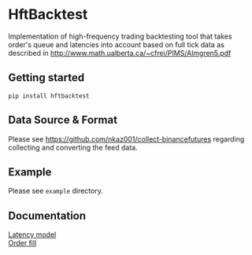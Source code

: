 # HftBacktest

Implementation of high-frequency trading backtesting tool that takes order's queue and latencies into account
based on full tick data as described in http://www.math.ualberta.ca/~cfrei/PIMS/Almgren5.pdf  

## Getting started
`pip install hftbacktest`

## Data Source & Format
Please see https://github.com/nkaz001/collect-binancefutures regarding collecting and converting the feed data.   
  
## Example
Please see `example` directory.

## Documentation
[Latency model](https://github.com/nkaz001/hftbacktest/wiki/Latency-model)  
[Order fill](https://github.com/nkaz001/hftbacktest/wiki/Order-fill)
